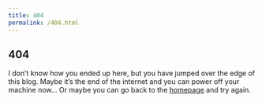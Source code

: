 ```yaml
---
title: 404
permalink: /404.html
---
```


## 404

I don’t know how you ended up here, but you have jumped over the edge of this blog. Maybe it’s the end of the internet and you can power off your machine now… Or maybe you can go back to the [homepage](https://brian-omoga.me/) and try again.
